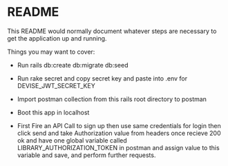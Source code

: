 # README

This README would normally document whatever steps are necessary to get the
application up and running.

Things you may want to cover:

* Run rails db:create db:migrate db:seed

* Run rake secret and copy secret key and paste into .env for DEVISE_JWT_SECRET_KEY

* Import postman collection from this rails root directory to postman

* Boot this app in localhost

* First Fire an API Call to sign up then use same credentials for login then click send and take Authorization value from headers once recieve 200 ok and have one global variable called LIBRARY_AUTHORIZATION_TOKEN in postman and assign value to this variable and save, and perform further requests.

